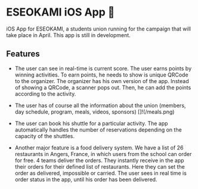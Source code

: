 # ESEOKAMI iOS App 🐉

iOS App for ESEOKAMI, a students union running for the campaign that will take place in April.
This app is still in development.

## Features
- The user can see in real-time is current score. The user earns points by winning activities. To earn points, he needs to show is unique QRCode to the organizer. The organizer has his own version of the app. Instead of showing a QRCode, a scanner pops out. Then, he can add the points according to the activity.

- The user has of course all the information about the union (members, day schedule, program, meals, videos, sponsors)
[]!(/meals.png)


-  The user can book his shuttle for a particular activity. The app automatically handles the number of reservations depending on the capacity of the shuttles.

- Another major feature is a food delivery system. We have a list of 26 restaurants in Angers, France, in which users from the school can order for free. 4 teams deliver the orders. They instantly receive in the app their orders for their defined list of restaurants. Here they can set the order as delivered, impossible or carried. The user sees in real time is order status in the app, until his order has been delivered.  

